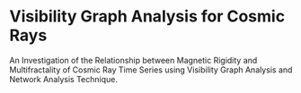 # Visibility Graph Analysis for Cosmic Rays

An Investigation of the Relationship between Magnetic Rigidity and Multifractality of Cosmic Ray Time Series using Visibility Graph Analysis and Network Analysis Technique.
